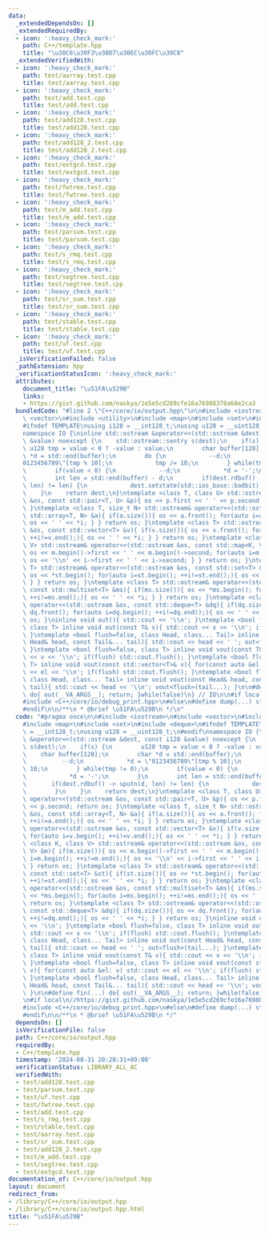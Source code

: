 ```yaml
---
data:
  _extendedDependsOn: []
  _extendedRequiredBy:
  - icon: ':heavy_check_mark:'
    path: C++/template.hpp
    title: "\u30C6\u30F3\u30D7\u30EC\u30FC\u30C8"
  _extendedVerifiedWith:
  - icon: ':heavy_check_mark:'
    path: test/aarray.test.cpp
    title: test/aarray.test.cpp
  - icon: ':heavy_check_mark:'
    path: test/add.test.cpp
    title: test/add.test.cpp
  - icon: ':heavy_check_mark:'
    path: test/add128.test.cpp
    title: test/add128.test.cpp
  - icon: ':heavy_check_mark:'
    path: test/add128_2.test.cpp
    title: test/add128_2.test.cpp
  - icon: ':heavy_check_mark:'
    path: test/extgcd.test.cpp
    title: test/extgcd.test.cpp
  - icon: ':heavy_check_mark:'
    path: test/fwtree.test.cpp
    title: test/fwtree.test.cpp
  - icon: ':heavy_check_mark:'
    path: test/m_add.test.cpp
    title: test/m_add.test.cpp
  - icon: ':heavy_check_mark:'
    path: test/parsum.test.cpp
    title: test/parsum.test.cpp
  - icon: ':heavy_check_mark:'
    path: test/s_rmq.test.cpp
    title: test/s_rmq.test.cpp
  - icon: ':heavy_check_mark:'
    path: test/segtree.test.cpp
    title: test/segtree.test.cpp
  - icon: ':heavy_check_mark:'
    path: test/sr_sum.test.cpp
    title: test/sr_sum.test.cpp
  - icon: ':heavy_check_mark:'
    path: test/stable.test.cpp
    title: test/stable.test.cpp
  - icon: ':heavy_check_mark:'
    path: test/uf.test.cpp
    title: test/uf.test.cpp
  _isVerificationFailed: false
  _pathExtension: hpp
  _verificationStatusIcon: ':heavy_check_mark:'
  attributes:
    document_title: "\u51FA\u529B"
    links:
    - https://gist.github.com/naskya/1e5e5cd269cfe16a76988378a60e2ca3
  bundledCode: "#line 2 \"C++/core/io/output.hpp\"\n\n#include <iostream>\n#include\
    \ <vector>\n#include <utility>\n#include <map>\n#include <set>\n#include <deque>\n\
    #ifndef TEMPLATE\nusing i128 = __int128_t;\nusing u128 = __uint128_t;\n#endif\n\
    namespace IO {\ninline std::ostream &operator<<(std::ostream &dest, const i128\
    \ &value) noexcept {\n    std::ostream::sentry s(dest);\n    if(s) {\n       \
    \ u128 tmp = value < 0 ? -value : value;\n        char buffer[128];\n        char\
    \ *d = std::end(buffer);\n        do {\n            --d;\n            *d = \"\
    0123456789\"[tmp % 10];\n            tmp /= 10;\n        } while(tmp != 0);\n\
    \        if(value < 0) {\n            --d;\n            *d = '-';\n        }\n\
    \        int len = std::end(buffer) - d;\n        if(dest.rdbuf() -> sputn(d,\
    \ len) != len) {\n            dest.setstate(std::ios_base::badbit);\n        }\n\
    \    }\n    return dest;\n}\ntemplate <class T, class U> std::ostream& operator<<(std::ostream\
    \ &os, const std::pair<T, U> &p){ os << p.first << ' ' << p.second; return os;\
    \ }\ntemplate <class T, size_t N> std::ostream& operator<<(std::ostream &os, const\
    \ std::array<T, N> &a){ if(a.size()){ os << a.front(); for(auto i=a.begin(); ++i!=a.end();){\
    \ os << ' ' << *i; } } return os; }\ntemplate <class T> std::ostream& operator<<(std::ostream\
    \ &os, const std::vector<T> &v){ if(v.size()){ os << v.front(); for(auto i=v.begin();\
    \ ++i!=v.end();){ os << ' ' << *i; } } return os; }\ntemplate <class K, class\
    \ V> std::ostream& operator<<(std::ostream &os, const std::map<K, V> &m){ if(m.size()){\
    \ os << m.begin()->first << ' ' << m.begin()->second; for(auto i=m.begin(); ++i!=m.end();){\
    \ os << '\\n' << i->first << ' ' << i->second; } } return os; }\ntemplate <class\
    \ T> std::ostream& operator<<(std::ostream &os, const std::set<T> &st){ if(st.size()){\
    \ os << *st.begin(); for(auto i=st.begin(); ++i!=st.end();){ os << ' ' << *i;\
    \ } } return os; }\ntemplate <class T> std::ostream& operator<<(std::ostream &os,\
    \ const std::multiset<T> &ms){ if(ms.size()){ os << *ms.begin(); for(auto i=ms.begin();\
    \ ++i!=ms.end();){ os << ' ' << *i; } } return os; }\ntemplate <class T> std::ostream&\
    \ operator<<(std::ostream &os, const std::deque<T> &dq){ if(dq.size()){ os <<\
    \ dq.front(); for(auto i=dq.begin(); ++i!=dq.end();){ os << ' ' << *i; } } return\
    \ os; }\ninline void out(){ std::cout << '\\n'; }\ntemplate <bool flush=false,\
    \ class T> inline void out(const T& x){ std::cout << x << '\\n'; if(flush) std::cout.flush();\
    \ }\ntemplate <bool flush=false, class Head, class... Tail> inline void out(const\
    \ Head& head, const Tail&... tail){ std::cout << head << ' '; out<flush>(tail...);\
    \ }\ntemplate <bool flush=false, class T> inline void vout(const T& v){ std::cout\
    \ << v << '\\n'; if(flush) std::cout.flush(); }\ntemplate <bool flush=false, class\
    \ T> inline void vout(const std::vector<T>& v){ for(const auto &el: v) std::cout\
    \ << el << '\\n'; if(flush) std::cout.flush(); }\ntemplate <bool flush=false,\
    \ class Head, class... Tail> inline void vout(const Head& head, const Tail&...\
    \ tail){ std::cout << head << '\\n'; vout<flush>(tail...); }\n\n#define fin(...)\
    \ do{ out(__VA_ARGS__); return; }while(false)\n} // IO\n\n#if local\n//https://gist.github.com/naskya/1e5e5cd269cfe16a76988378a60e2ca3\n\
    #include <C++/core/io/debug_print.hpp>\n#else\n#define dump(...) static_cast<void>(0)\n\
    #endif\n\n/**\n * @brief \u51FA\u529B\n */\n"
  code: "#pragma once\n\n#include <iostream>\n#include <vector>\n#include <utility>\n\
    #include <map>\n#include <set>\n#include <deque>\n#ifndef TEMPLATE\nusing i128\
    \ = __int128_t;\nusing u128 = __uint128_t;\n#endif\nnamespace IO {\ninline std::ostream\
    \ &operator<<(std::ostream &dest, const i128 &value) noexcept {\n    std::ostream::sentry\
    \ s(dest);\n    if(s) {\n        u128 tmp = value < 0 ? -value : value;\n    \
    \    char buffer[128];\n        char *d = std::end(buffer);\n        do {\n  \
    \          --d;\n            *d = \"0123456789\"[tmp % 10];\n            tmp /=\
    \ 10;\n        } while(tmp != 0);\n        if(value < 0) {\n            --d;\n\
    \            *d = '-';\n        }\n        int len = std::end(buffer) - d;\n \
    \       if(dest.rdbuf() -> sputn(d, len) != len) {\n            dest.setstate(std::ios_base::badbit);\n\
    \        }\n    }\n    return dest;\n}\ntemplate <class T, class U> std::ostream&\
    \ operator<<(std::ostream &os, const std::pair<T, U> &p){ os << p.first << ' '\
    \ << p.second; return os; }\ntemplate <class T, size_t N> std::ostream& operator<<(std::ostream\
    \ &os, const std::array<T, N> &a){ if(a.size()){ os << a.front(); for(auto i=a.begin();\
    \ ++i!=a.end();){ os << ' ' << *i; } } return os; }\ntemplate <class T> std::ostream&\
    \ operator<<(std::ostream &os, const std::vector<T> &v){ if(v.size()){ os << v.front();\
    \ for(auto i=v.begin(); ++i!=v.end();){ os << ' ' << *i; } } return os; }\ntemplate\
    \ <class K, class V> std::ostream& operator<<(std::ostream &os, const std::map<K,\
    \ V> &m){ if(m.size()){ os << m.begin()->first << ' ' << m.begin()->second; for(auto\
    \ i=m.begin(); ++i!=m.end();){ os << '\\n' << i->first << ' ' << i->second; }\
    \ } return os; }\ntemplate <class T> std::ostream& operator<<(std::ostream &os,\
    \ const std::set<T> &st){ if(st.size()){ os << *st.begin(); for(auto i=st.begin();\
    \ ++i!=st.end();){ os << ' ' << *i; } } return os; }\ntemplate <class T> std::ostream&\
    \ operator<<(std::ostream &os, const std::multiset<T> &ms){ if(ms.size()){ os\
    \ << *ms.begin(); for(auto i=ms.begin(); ++i!=ms.end();){ os << ' ' << *i; } }\
    \ return os; }\ntemplate <class T> std::ostream& operator<<(std::ostream &os,\
    \ const std::deque<T> &dq){ if(dq.size()){ os << dq.front(); for(auto i=dq.begin();\
    \ ++i!=dq.end();){ os << ' ' << *i; } } return os; }\ninline void out(){ std::cout\
    \ << '\\n'; }\ntemplate <bool flush=false, class T> inline void out(const T& x){\
    \ std::cout << x << '\\n'; if(flush) std::cout.flush(); }\ntemplate <bool flush=false,\
    \ class Head, class... Tail> inline void out(const Head& head, const Tail&...\
    \ tail){ std::cout << head << ' '; out<flush>(tail...); }\ntemplate <bool flush=false,\
    \ class T> inline void vout(const T& v){ std::cout << v << '\\n'; if(flush) std::cout.flush();\
    \ }\ntemplate <bool flush=false, class T> inline void vout(const std::vector<T>&\
    \ v){ for(const auto &el: v) std::cout << el << '\\n'; if(flush) std::cout.flush();\
    \ }\ntemplate <bool flush=false, class Head, class... Tail> inline void vout(const\
    \ Head& head, const Tail&... tail){ std::cout << head << '\\n'; vout<flush>(tail...);\
    \ }\n\n#define fin(...) do{ out(__VA_ARGS__); return; }while(false)\n} // IO\n\
    \n#if local\n//https://gist.github.com/naskya/1e5e5cd269cfe16a76988378a60e2ca3\n\
    #include <C++/core/io/debug_print.hpp>\n#else\n#define dump(...) static_cast<void>(0)\n\
    #endif\n\n/**\n * @brief \u51FA\u529B\n */"
  dependsOn: []
  isVerificationFile: false
  path: C++/core/io/output.hpp
  requiredBy:
  - C++/template.hpp
  timestamp: '2024-08-31 20:28:31+09:00'
  verificationStatus: LIBRARY_ALL_AC
  verifiedWith:
  - test/add128.test.cpp
  - test/parsum.test.cpp
  - test/uf.test.cpp
  - test/fwtree.test.cpp
  - test/add.test.cpp
  - test/s_rmq.test.cpp
  - test/stable.test.cpp
  - test/aarray.test.cpp
  - test/sr_sum.test.cpp
  - test/add128_2.test.cpp
  - test/m_add.test.cpp
  - test/segtree.test.cpp
  - test/extgcd.test.cpp
documentation_of: C++/core/io/output.hpp
layout: document
redirect_from:
- /library/C++/core/io/output.hpp
- /library/C++/core/io/output.hpp.html
title: "\u51FA\u529B"
---
```

